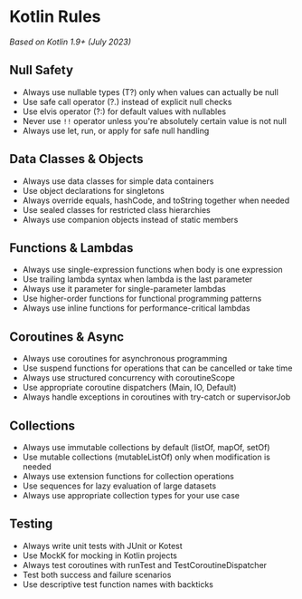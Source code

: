 # Kotlin Rules

*Based on Kotlin 1.9+ (July 2023)*

## Null Safety
- Always use nullable types (T?) only when values can actually be null
- Use safe call operator (?.) instead of explicit null checks
- Use elvis operator (?:) for default values with nullables
- Never use `!!` operator unless you're absolutely certain value is not null
- Always use let, run, or apply for safe null handling

## Data Classes & Objects
- Always use data classes for simple data containers
- Use object declarations for singletons
- Always override equals, hashCode, and toString together when needed
- Use sealed classes for restricted class hierarchies
- Always use companion objects instead of static members

## Functions & Lambdas
- Always use single-expression functions when body is one expression
- Use trailing lambda syntax when lambda is the last parameter
- Always use it parameter for single-parameter lambdas
- Use higher-order functions for functional programming patterns
- Always use inline functions for performance-critical lambdas

## Coroutines & Async
- Always use coroutines for asynchronous programming
- Use suspend functions for operations that can be cancelled or take time
- Always use structured concurrency with coroutineScope
- Use appropriate coroutine dispatchers (Main, IO, Default)
- Always handle exceptions in coroutines with try-catch or supervisorJob

## Collections
- Always use immutable collections by default (listOf, mapOf, setOf)
- Use mutable collections (mutableListOf) only when modification is needed
- Always use extension functions for collection operations
- Use sequences for lazy evaluation of large datasets
- Always use appropriate collection types for your use case

## Testing
- Always write unit tests with JUnit or Kotest
- Use MockK for mocking in Kotlin projects
- Always test coroutines with runTest and TestCoroutineDispatcher
- Test both success and failure scenarios
- Use descriptive test function names with backticks